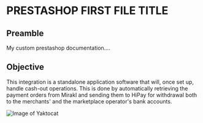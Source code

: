 # PRESTASHOP FIRST FILE TITLE

## Preamble
My custom prestashop documentation....

## Objective
This integration is a standalone application software that will, once set up, handle cash-out operations. This is done by automatically retrieving the payment orders from Mirakl and sending them to HiPay for withdrawal both to the merchants' and the marketplace operator's bank accounts. 

![Image of Yaktocat](https://img-cdn.prestashop.com/ps_logo_share.png)
